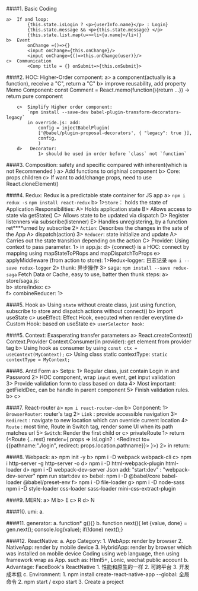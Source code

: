####1.  Basic Coding

    a>  If and loop: 
            {this.state.isLogin ? <p>{userInfo.name}</p> : Login}
            {this.state.message && <p>{this.state.message} </p>
            {this.state.list.map(u=><li>{u.name}</li>)}
    b>  Event
            onChange =()=>{}
            <input onChange={this.onChange}/>
            <input onChange={()=>this.onChange(user)}/>
    c>  Communication
            <Comp title = {} onSubmit=>{this.onSubmit}>
            
####2.  HOC: Higher-Order component: 
        a>  a component(actually is a function), receive a "C", return a "C"
        b>  improve reusability, add property
            Memo Component:
                const Comment = React.memo(function(){return ...}) -> return pure component             

        c>  Simplify Higher order component:
            `npm install --save-dev babel-plugin-transform-decorators-legacy`
            in override.js: add:
                config = injectBabelPlugin(
                ['@babel/plugin-proposal-decorators', { "legacy": true }],
                config,
                )
        d>   Decorator:
                1> should be used in order before `class` not `function`

####3.  Composition: safety and specific compared with inherent(which is not Recommended )
        a>  Add functions to orighinal component
        b>  Core: props.children 
        c>  If want to add/change props, need to use React.cloneElement()
        
        
        
####4.  Redux:  Redux is a predictable state container for JS app
        a>  `npm i redux -s`
            `npm install react-redux`
        b>  1>`Store`： holds the state of Application
                Responsibilities:
                    A> Holds application state
                    B> Allows access to state via getState()
                    C> Allows state to be updated via dispatch
                    D> Register listenners via subscribe(listenner)
                    E> Handles unregistering, by a function ret****urned  by subscribe
            2> `Action`: Describes the changes in the sate of the App
                    A> dispatch(action)
            3> `Reducer`: state initialize and update
                    A> Carries out the state transition depending on the action
        C> Provider: Using context to pass parameter.
            1>  in app.js: <Provider store={store}>
        d> {connect} is a HOC:
                connect by mapping using mapStateToPRops and mapDispatchToProps
        e>  applyMiddleware (from action to store):
                1>Redux-logger: 日志记录
                    `npm i --save redux-logger`
                2> thunk: 异步操作
                3> saga:
                    `npm install --save redux-saga`
                    Fetch Data or Cache, easy to use, batter then thunk
                    steps:
                        a> store/saga.js:  
                        b> store/index: 
                        c>  
        f>  combineReducer:
                1> 

         

####5. Hook
        a> Using `state` without create class, just using function,
            subscribe to store and dispatch actions without connect()
        b> import useState
        c> useEffect: Effect Hook, executed when render everytime
        d> Custom Hook: based on useState
        e> `userSelector hook`: 

####5. Context:
      Exasperating transfer parameters
        a> React.createContext()
         Context.Provider
                Context.Consumer(in provider): get element from provider tag
        b> Using hook as consumer by using
                `const ctx = useContext(MyContext);`
        c> Using class static contextType:
                `static contextType = MyContext;`
      
####6. Antd Form
        a> Setps:
            1> Regular class, just contain Login in and Password
            2> HOC component, wrap `input`  event, get input validation   
            3> Provide validation form to class based on data
            4> Most important: getFieldDec, can be handle in parent component
            5> Finish validation rules.
        b>
        c>

####7. React-router
        a>  `npm i react-router-dom`
        b>  Conponent:
            1> `BrowserRouter`:  router's tag
            2> `Link` : provide accessible navigation 
            3> `Redirect` :  navigate to new location which can override current location
            4> `Route` : most time, Route in Switch tag, render some UI when its path matches url
            5> `Switch`: Render the first child <Route> or <Redirect>
        c>  privateRoute
            1>   return (<Route {...rest} render={
                            props =>
                                isLogin? <Comp></Comp> :
                                    <Redirect to={{pathname:"./login", redirect: props.location.pathname}}></Redirect>
                        }></Route>)
             2> in return: 
                <PrivateRoute path="/about" component={About}></PrivateRoute>

####8. Webpack:
        a> npm init -y
        b> npm i -D webpack webpack-cli
        c> npm i http-server -g
            http-server -o
         d> npm i -D html-webpack-plugin html-loader
         d> npm i -D webpack-dev-server
            Json add:  "start:dev" : "webpack-dev-server"
            npm run start:dev
         e> bebel:
            npm i -D @babel/core babel-loader @babel/preset-env
         f> npm i -D file-loader
         g> npm i -D node-sass
            npm i -D style-loader css-loader sass-loader mini-css-extract-plugin

####9. MERN:
        a>  M
        b>  E
        c>  R
        d>  N

####10. umi:
        a. 
        
####11. generator:
        a. function* g(){}
        b. function next(){
                let {value, done} = gen.next();
                       console.log(value);
                       if(!done) next();}

####12. ReactNative:
        a. App Category: 
            1. WebApp: render by browser
            2. NativeApp: render by mobile device
            3. HybridApp: 
                render by browser which was installed on mobile device
                Coding using web language, then using framework wrap as App.
                such as: Html5+, Lonic, wechat public account
        b. Advantage:
            FaceBook's ReactNative
            1. 性能和原生的一样
            2. 可跨平台 
            3. 开发成本低
        c. Environment:
            1. npm install create-react-native-app --global: 全局命令
            2. npm start / expo start
            3. Create a project
            
            
